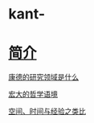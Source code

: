 # kant-

# [简介](README.md)

[康德的研究领域是什么](康德的研究领域是什么.md)


[宏大的哲学语境](宏大的哲学语境.md)

[空间、时间与经验之类比](空间、时间与经验之类比.md)
